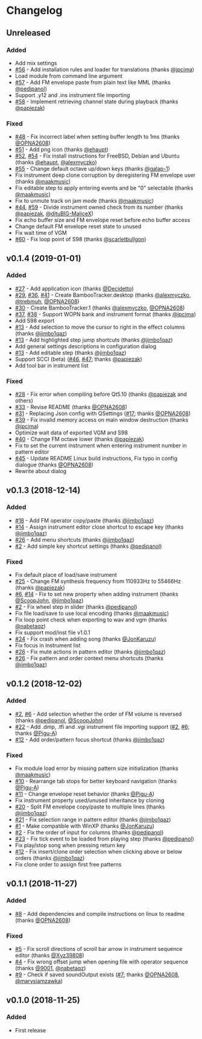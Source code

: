 # Changelog

## Unreleased
### Added
- Add mix settings
- [#56] - Add installation rules and loader for translations (thanks [@jpcima])
- Load module from command line argument
- [#57] - Add FM envelope paste from plain text like MML (thanks [@pedipanol])
- Support .y12 and .ins instrument file importing
- [#58] - Implement retrieving channel state during playback (thanks [@papiezak])

### Fixed
- [#48] - Fix incorrect label when setting buffer length to 1ms (thanks [@OPNA2608])
- [#51] - Add png icon (thanks [@ehaupt])
- [#52], [#54] - Fix install instructions for FreeBSD, Debian and Ubuntu (thanks [@ehaupt], [@alexmyczko])
- [#55] - Change default octave up/down keys (thanks [@galap-1])
- Fix instrument deep clone corruption by deregistering FM envelope user (thanks [@maakmusic])
- Fix editable step to apply entering events and be "0" selectable (thanks [@maakmusic])
- Fix to unmute track on jam mode (thanks [@maakmusic])
- [#44], [#59] - Divide instrument owned check from its number (thanks [@papiezak], [@djtuBIG-MaliceX])
- Fix echo buffer size and FM envelope reset before echo buffer access
- Change default FM envelope reset state to unused
- Fix wait time of VGM
- [#60] - Fix loop point of S98 (thanks [@scarletbullgon])

[#48]: https://github.com/rerrahkr/BambooTracker/issues/48
[#51]: https://github.com/rerrahkr/BambooTracker/issues/51
[#52]: https://github.com/rerrahkr/BambooTracker/pull/52
[#54]: https://github.com/rerrahkr/BambooTracker/pull/54
[#55]: https://github.com/rerrahkr/BambooTracker/issues/55
[#56]: https://github.com/rerrahkr/BambooTracker/pull/56
[#57]: https://github.com/rerrahkr/BambooTracker/issues/57
[#44]: https://github.com/rerrahkr/BambooTracker/issues/44
[#59]: https://github.com/rerrahkr/BambooTracker/issues/59
[#58]: https://github.com/rerrahkr/BambooTracker/issues/58
[#60]: https://github.com/rerrahkr/BambooTracker/issues/60

[@ehaupt]: https://github.com/ehaupt
[@galap-1]: https://github.com/galap-1
[@djtuBIG-MaliceX]: https://github.com/djtuBIG-MaliceX
[@scarletbullgon]: https://github.com/scarletbullgon

## v0.1.4 (2019-01-01)
### Added
- [#27] - Add application icon (thanks [@Decidetto])
- [#29], [#36], [#41] - Create BambooTracker.desktop (thanks [@alexmyczko], [@trebmuh], [@OPNA2608])
- [#30] - Create BambooTracker.1 (thanks [@alexmyczko], [@OPNA2608])
- [#37], [#38] - Support WOPN bank and instrument format (thanks [@jpcima])
- Add S98 export
- [#13] - Add selection to move the cursor to right in the effect columns (thanks [@jimbo1qaz])
- [#13] - Add highlighted step jump shortcuts (thanks [@jimbo1qaz])
- Add general settings descriptions in configuration dialog
- [#13] - Add editable step (thanks [@jimbo1qaz])
- Support SCCI (beta) ([#46], [#47]; thanks [@papiezak])
- Add tool bar in instrument list

### Fixed
- [#28] - Fix error when compiling before Qt5.10 (thanks [@papiezak] and others)
- [#33] - Revise README (thanks [@OPNA2608])
- [#31] - Replacing Json config with QSettings ([#17]; thanks [@OPNA2608])
- [#39] - Fix invalid memory access on main window destruction (thanks [@jpcima])
- Optimize wait data of exported VGM and S98
- [#40] - Change FM octave lower (thanks [@papiezak])
- Fix to set the current instrument when entering instrument number in pattern editor
- [#45] - Update README Linux build instructions, Fix typo in config dialogue (thanks [@OPNA2608])
- Rewrite about dialog

[#27]: https://github.com/rerrahkr/BambooTracker/issues/27
[#28]: https://github.com/rerrahkr/BambooTracker/issues/28
[#29]: https://github.com/rerrahkr/BambooTracker/pull/29
[#30]: https://github.com/rerrahkr/BambooTracker/pull/30
[#33]: https://github.com/rerrahkr/BambooTracker/pull/33
[#36]: https://github.com/rerrahkr/BambooTracker/pull/36
[#31]: https://github.com/rerrahkr/BambooTracker/pull/31
[#17]: https://github.com/rerrahkr/BambooTracker/issues/17
[#37]: https://github.com/rerrahkr/BambooTracker/pull/37
[#38]: https://github.com/rerrahkr/BambooTracker/pull/38
[#39]: https://github.com/rerrahkr/BambooTracker/pull/39
[#41]: https://github.com/rerrahkr/BambooTracker/pull/41
[#13]: https://github.com/rerrahkr/BambooTracker/issues/13
[#40]: https://github.com/rerrahkr/BambooTracker/issues/40
[#45]: https://github.com/rerrahkr/BambooTracker/pull/45
[#46]: https://github.com/rerrahkr/BambooTracker/issues/46
[#47]: https://github.com/rerrahkr/BambooTracker/pull/47

[@Decidetto]: https://github.com/Decidetto
[@alexmyczko]: https://github.com/alexmyczko
[@trebmuh]: https://github.com/trebmuh
[@jpcima]: https://github.com/jpcima

## v0.1.3 (2018-12-14)
### Added
- [#18] - Add FM operator copy/paste (thanks [@jimbo1qaz])
- [#14] - Assign instrument editor close shortcut to escape key (thanks [@jimbo1qaz])
- [#26] - Add menu shortcuts (thanks [@jimbo1qaz])
- [#2] - Add simple key shortcut settings (thanks [@pedipanol])

### Fixed
- Fix default place of load/save instrument
- [#25] - Change FM synthesis frequency from 110933Hz to 55466Hz (thanks [@papiezak])
- [#6], [#14] - Fix to set new property when adding instrument (thanks [@ScoopJohn], [@jimbo1qaz])
- [#2] - Fix wheel step in slider (thanks [@pedipanol])
- Fix file load/save to use local encoding (thanks [@maakmusic])
- Fix loop point check when exporting to wav and vgm (thanks [@nabetaqz])
- Fix support mod/inst file v1.0.1
- [#24] - Fix crash when adding song (thanks [@JonKaruzu])
- Fix focus in instrument list
- [#26] - Fix mute actions in pattern editor (thanks [@jimbo1qaz])
- [#26] - Fix pattern and order context menu shortcuts (thanks [@jimbo1qaz])

[#25]: https://github.com/rerrahkr/BambooTracker/issues/25
[#14]: https://github.com/rerrahkr/BambooTracker/issues/14
[#18]: https://github.com/rerrahkr/BambooTracker/issues/18
[#24]: https://github.com/rerrahkr/BambooTracker/issues/24
[#26]: https://github.com/rerrahkr/BambooTracker/issues/26

[@papiezak]: https://github.com/papiezak

## v0.1.2 (2018-12-02)
### Added
- [#2], [#6] - Add selection whether the order of FM volume is reversed (thanks [@pedipanol], [@ScoopJohn])
- [#22] - Add .dmp, .tfi and .vgi instrument file importing support ([#2], [#6]; thanks [@Pigu-A])
- [#12] - Add order/pattern focus shortcut (thanks [@jimbo1qaz])

### Fixed
- Fix module load error by missing pattern size initialization (thanks [@maakmusic])
- [#10] - Rearrange tab stops for better keyboard navigation (thanks [@Pigu-A])
- [#11] - Change envelope reset behavior (thanks [@Pigu-A])
- Fix instrument property used/unused inheritance by cloning
- [#20] - Split FM envelope copy/paste to multiple lines (thanks [@jimbo1qaz])
- [#21] - Fix selection range in pattern editor (thanks [@jimbo1qaz])
- [#1] - Make compatible with WinXP (thanks [@JonKaruzu])
- [#2] - Fix the order of input for columns (thanks [@pedipanol])
- [#23] - Fix tick event to be loaded from playing step (thanks [@pedipanol])
- Fix play/stop song when pressing return key
- [#12] - Fix insert/clone order selection when clicking above or below orders (thanks [@jimbo1qaz])
- Fix clone order to assign first free patterns

[#10]: https://github.com/rerrahkr/BambooTracker/pull/10
[#11]: https://github.com/rerrahkr/BambooTracker/pull/16
[#20]: https://github.com/rerrahkr/BambooTracker/pull/20
[#21]: https://github.com/rerrahkr/BambooTracker/issues/21
[#1]: https://github.com/rerrahkr/BambooTracker/issues/1
[#2]: https://github.com/rerrahkr/BambooTracker/issues/2
[#6]: https://github.com/rerrahkr/BambooTracker/issues/6
[#23]: https://github.com/rerrahkr/BambooTracker/issues/23
[#22]: https://github.com/rerrahkr/BambooTracker/pull/22
[#12]: https://github.com/rerrahkr/BambooTracker/issues/12

[@maakmusic]: https://twitter.com/maakmusic
[@Pigu-A]: https://github.com/Pigu-A
[@jimbo1qaz]: https://github.com/jimbo1qaz
[@JonKaruzu]: https://github.com/JonKaruzu
[@pedipanol]: https://github.com/pedipanol
[@ScoopJohn]: https://github.com/ScoopJohn

## v0.1.1 (2018-11-27)
### Added
- [#8] - Add dependencies and compile instructions on linux to readme (thanks [@OPNA2608])

### Fixed
- [#5] - Fix scroll directions of scroll bar arrow in instrument sequence editor (thanks [@Xyz39808])
- [#4] - Fix wrong offset jump when opening file with operator sequence (thanks [@9001], [@nabetaqz])
- [#9] - Check if saved soundOutput exists ([#7]; thanks [@OPNA2608], [@marysiamzawka])

[#5]: https://github.com/rerrahkr/BambooTracker/issues/5
[#4]: https://github.com/rerrahkr/BambooTracker/issues/4
[#9]: https://github.com/rerrahkr/BambooTracker/pull/9
[#7]: https://github.com/rerrahkr/BambooTracker/issues/7
[#8]: https://github.com/rerrahkr/BambooTracker/issues/8

[@Xyz39808]: https://github.com/Xyz39808
[@9001]: https://github.com/9001
[@OPNA2608]: https://github.com/OPNA2608
[@marysiamzawka]: https://github.com/marysiamzawka
[@nabetaqz]: https://twitter.com/nabetaqz

## v0.1.0 (2018-11-25)
### Added
- First release
